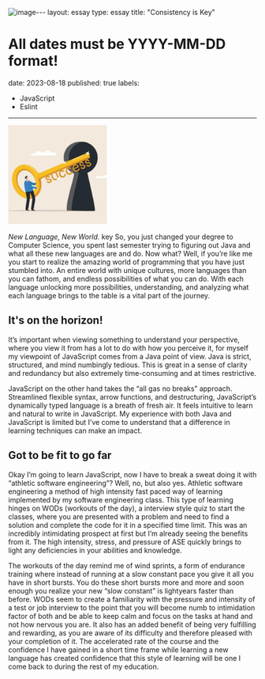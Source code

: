 ![image](https://github.com/TannerBerry/TannerBerry.github.io/assets/86325785/8b7b397d-904b-44b0-b3b0-4cd39ef2a536)---
layout: essay
type: essay
title: "Consistency is Key"
# All dates must be YYYY-MM-DD format!
date: 2023-08-18
published: true
labels:
  - JavaScript
  - Eslint
---

<img width="200px" class="rounded float-start pe-4" src="../img/key.jpg">

*New Language, New World.*
key
So, you just changed your degree to Computer Science, you spent last semester trying to figuring out Java and what all these new languages are and do. Now what? Well, if you’re like me you start to realize the amazing world of programming that you have just stumbled into. An entire world with unique cultures, more languages than you can fathom, and endless possibilities of what you can do. With each language unlocking more possibilities, understanding, and analyzing what each language brings to the table is a vital part of the journey.

## It's on the horizon!

It’s important when viewing something to understand your perspective, where you view it from has a lot to do with how you perceive it, for myself my viewpoint of JavaScript comes from a Java point of view. Java is strict, structured, and mind numbingly tedious. This is great in a sense of clarity and redundancy but also extremely time-consuming and at times restrictive.

JavaScript on the other hand takes the “all gas no breaks” approach. Streamlined flexible syntax, arrow functions, and destructuring, JavaScript’s dynamically typed language is a breath of fresh air. It feels intuitive to learn and natural to write in JavaScript. My experience with both Java and JavaScript is limited but I’ve come to understand that a difference in learning techniques can make an impact. 

## Got to be fit to go far

Okay I’m going to learn JavaScript, now I have to break a sweat doing it with “athletic software engineering”? Well, no, but also yes. Athletic software engineering a method of high intensity fast paced way of learning implemented by my software engineering class. This type of learning hinges on WODs (workouts of the day), a interview style quiz to start the classes, where you are presented with a problem and need to find a solution and complete the code for it in a specified time limit. This was an incredibly intimidating prospect at first but I’m already seeing the benefits from it. The high intensity, stress, and pressure of ASE quickly brings to light any deficiencies in your abilities and knowledge. 

The workouts of the day remind me of wind sprints, a form of endurance training where instead of running at a slow constant pace you give it all you have in short bursts. You do these short bursts more and more and soon enough you realize your new “slow constant” is lightyears faster than before. WODs seem to create a familiarity with the pressure and intensity of a test or job interview to the point that you will become numb to intimidation factor of both and be able to keep calm and focus on the tasks at hand and not how nervous you are. It also has an added benefit of being very fulfilling and rewarding, as you are aware of its difficulty and therefore pleased with your completion of it. The accelerated rate of the course and the confidence I have gained in a short time frame while learning a new language has created confidence that this style of learning will be one I come back to during the rest of my education. 


